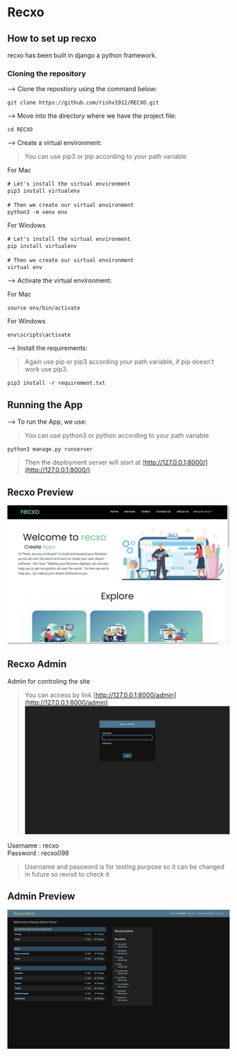 # Recxo

## How to set up recxo 
recxo has been built in django a python framework.

### Cloning the repository
--> Clone the repostiory using the command below:
``` 
git clone https://github.com/rishv1912/RECXO.git
```

--> Move into the directory where we have the project file:

```
cd RECXO
```

--> Create a virtual environment:
>You can use pip3 or pip according to your path variable

For Mac
```
# Let's install the virtual environment
pip3 install virtualenv

# Then we create our virtual environment
python3 -m venv env
```

For Windows
```
# Let's install the virtual environment
pip install virtualenv

# Then we create our virtual environment
virtual env
```

--> Activate the virtual environment:

For Mac
```
source env/bin/activate
```

For Windows
```
env\scripts\activate
```

--> Install the requirements:

>Again use pip or pip3 according your path variable, if pip doesn't work use pip3.

```
pip3 install -r requirement.txt
```
## Running the App

--> To run the App, we use:

>You can use python3 or python according to your path variable
```
python3 manage.py runserver
```

> Then the deployment server will start at [http://127.0.0.1:8000/](http://127.0.0.1:8000/)

## Recxo Preview

![alt](static/img/recxo-preview-1.png) 

## Recxo Admin
Admin for controling the site 
>You can access by link [http://127.0.0.1:8000/admin](http://127.0.0.1:8000/admin)
![](static/img/recxo-admin-login.png)

Username : recxo  
Password : recxo098
>Username and password is for testing purpose so it can be changed in future so revisit to check it

## Admin Preview
![](static/img/recxo-admin-panel.png)


